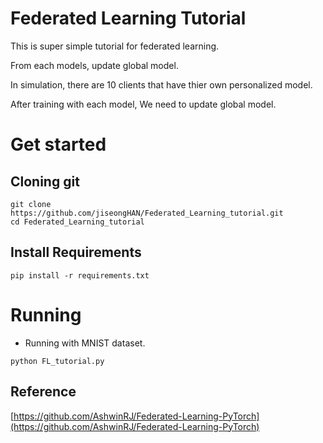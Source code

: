# Federated Learning Tutorial

This is super simple tutorial for federated learning.

From each models, update global model.

In simulation, there are 10 clients that have thier own personalized model.

After training with each model, We need to update global model.

# Get started

## Cloning git

```
git clone https://github.com/jiseongHAN/Federated_Learning_tutorial.git
cd Federated_Learning_tutorial
```

## Install Requirements
```
pip install -r requirements.txt
```


# Running


* Running with MNIST dataset.
```
python FL_tutorial.py
```


## Reference
[https://github.com/AshwinRJ/Federated-Learning-PyTorch](https://github.com/AshwinRJ/Federated-Learning-PyTorch)
